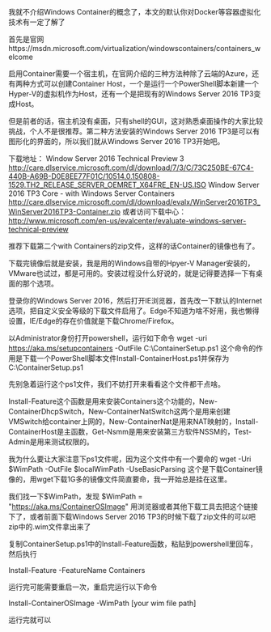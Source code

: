 我就不介绍Windows Container的概念了，本文的默认你对Docker等容器虚拟化技术有一定了解了

首先是官网https://msdn.microsoft.com/virtualization/windowscontainers/containers_welcome

启用Container需要一个宿主机，在官网介绍的三种方法种除了云端的Azure，还有两种方式可以创建Container Host，一个是运行一个PowerShell脚本新建一个Hyper-V的虚拟机作为Host，还有一个是把现有的Windows Server 2016 TP3变成Host。

但是前者的话，宿主机没有桌面，只有shell的GUI，这对熟悉桌面操作的大家比较挑战，个人不是很推荐。第二种方法安装的Windows Server 2016 TP3是可以有图形化的界面的，所以我们就从Windows Server 2016 TP3开始吧。

下载地址：
Window Server 2016 Technical Preview 3
http://care.dlservice.microsoft.com/dl/download/7/3/C/73C250BE-67C4-440B-A69B-D0E8EE77F01C/10514.0.150808-1529.TH2_RELEASE_SERVER_OEMRET_X64FRE_EN-US.ISO
Window Server 2016 TP3 Core - with Windows Server Containers
http://care.dlservice.microsoft.com/dl/download/evalx/WinServer2016TP3_WinServer2016TP3-Container.zip
或者访问下载中心：
http://www.microsoft.com/en-us/evalcenter/evaluate-windows-server-technical-preview

推荐下载第二个with Containers的zip文件，这样的话Container的镜像也有了。

下载完镜像后就是安装，我是用的Windows自带的Hpyer-V Manager安装的，VMware也试过，都是可用的。安装过程没什么好说的，就是记得要选择一下有桌面的那个选项。

登录你的Windows Server 2016，然后打开IE浏览器，首先改一下默认的Internet选项，把自定义安全等级的下载文件启用了。Edge不知道为啥不好用，我也懒得设置，IE/Edge的存在价值就是下载Chrome/Firefox。

以Administrator身份打开powershell，运行如下命令
wget -uri https://aka.ms/setupcontainers -OutFile C:\ContainerSetup.ps1
这个命令的作用是下载一个PowerShell脚本文件Install-ContainerHost.ps1并保存为C:\ContainerSetup.ps1

先别急着运行这个ps1文件，我们不妨打开来看看这个文件都干点啥。

Install-Feature这个函数是用来安装Containers这个功能的，New-ContainerDhcpSwitch，New-ContainerNatSwitch这两个是用来创建VMSwitch给container上网的，New-ContainerNat是用来NAT映射的，Install-ContainerHost是主函数，Get-Nsmm是用来安装第三方软件NSSM的，Test-Admin是用来测试权限的。

我为什么要让大家注意下ps1文件呢，因为这个文件中有一个要命的
wget -Uri $WimPath -OutFile $localWimPath -UseBasicParsing
这个是下载Container镜像的，用wget下载1G多的镜像文件简直要命，我一开始总是挂在这里。

我们找一下$WimPath，发现
$WimPath = "https://aka.ms/ContainerOSImage"
用浏览器或者其他下载工具去把这个链接下了，或者前面下载Windows Server 2016 TP3的时候下载了zip文件的可以吧zip中的.wim文件拿出来了

复制ContainerSetup.ps1中的Install-Feature函数，粘贴到powershell里回车，然后执行

Install-Feature -FeatureName Containers

运行完可能需要重启一次，重启完运行以下命令

Install-ContainerOSImage -WimPath [your wim file path]

运行完就可以